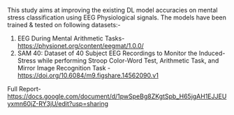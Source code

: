 This study aims at improving the existing DL model accuracies on mental stress classification using EEG Physiological signals.
The models have been trained & tested on following datasets:-
1. EEG During Mental Arithmetic Tasks- https://physionet.org/content/eegmat/1.0.0/
2. SAM 40: Dataset of 40 Subject EEG Recordings to Monitor the Induced-Stress while performing Stroop Color-Word Test, Arithmetic Task, and Mirror Image Recognition Task - https://doi.org/10.6084/m9.figshare.14562090.v1

Full Report- https://docs.google.com/document/d/1pwSpeBg8ZKgtSpb_H65jgAH1EJJEUyxmn60jZ-RY3jU/edit?usp=sharing
